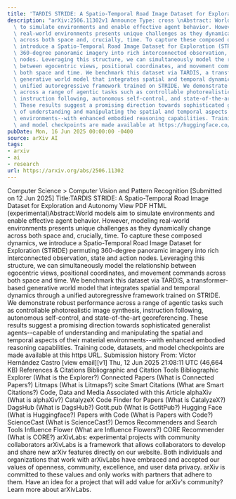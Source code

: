```yaml
---
title: 'TARDIS STRIDE: A Spatio-Temporal Road Image Dataset for Exploration and Autonomy'
description: "arXiv:2506.11302v1 Announce Type: cross \nAbstract: World models aim\
  \ to simulate environments and enable effective agent behavior. However, modeling\
  \ real-world environments presents unique challenges as they dynamically change\
  \ across both space and, crucially, time. To capture these composed dynamics, we\
  \ introduce a Spatio-Temporal Road Image Dataset for Exploration (STRIDE) permuting\
  \ 360-degree panoramic imagery into rich interconnected observation, state and action\
  \ nodes. Leveraging this structure, we can simultaneously model the relationship\
  \ between egocentric views, positional coordinates, and movement commands across\
  \ both space and time. We benchmark this dataset via TARDIS, a transformer-based\
  \ generative world model that integrates spatial and temporal dynamics through a\
  \ unified autoregressive framework trained on STRIDE. We demonstrate robust performance\
  \ across a range of agentic tasks such as controllable photorealistic image synthesis,\
  \ instruction following, autonomous self-control, and state-of-the-art georeferencing.\
  \ These results suggest a promising direction towards sophisticated generalist agents--capable\
  \ of understanding and manipulating the spatial and temporal aspects of their material\
  \ environments--with enhanced embodied reasoning capabilities. Training code, datasets,\
  \ and model checkpoints are made available at https://huggingface.co/datasets/Tera-AI/STRIDE."
pubDate: Mon, 16 Jun 2025 00:00:00 -0400
source: arXiv AI
tags:
- arxiv
- ai
- research
url: https://arxiv.org/abs/2506.11302
---
```


Computer Science > Computer Vision and Pattern Recognition
[Submitted on 12 Jun 2025]
Title:TARDIS STRIDE: A Spatio-Temporal Road Image Dataset for Exploration and Autonomy
View PDF HTML (experimental)Abstract:World models aim to simulate environments and enable effective agent behavior. However, modeling real-world environments presents unique challenges as they dynamically change across both space and, crucially, time. To capture these composed dynamics, we introduce a Spatio-Temporal Road Image Dataset for Exploration (STRIDE) permuting 360-degree panoramic imagery into rich interconnected observation, state and action nodes. Leveraging this structure, we can simultaneously model the relationship between egocentric views, positional coordinates, and movement commands across both space and time. We benchmark this dataset via TARDIS, a transformer-based generative world model that integrates spatial and temporal dynamics through a unified autoregressive framework trained on STRIDE. We demonstrate robust performance across a range of agentic tasks such as controllable photorealistic image synthesis, instruction following, autonomous self-control, and state-of-the-art georeferencing. These results suggest a promising direction towards sophisticated generalist agents--capable of understanding and manipulating the spatial and temporal aspects of their material environments--with enhanced embodied reasoning capabilities. Training code, datasets, and model checkpoints are made available at this https URL.
Submission history
From: Víctor Hernández Castro [view email][v1] Thu, 12 Jun 2025 21:08:11 UTC (46,664 KB)
References & Citations
Bibliographic and Citation Tools
Bibliographic Explorer (What is the Explorer?)
Connected Papers (What is Connected Papers?)
Litmaps (What is Litmaps?)
scite Smart Citations (What are Smart Citations?)
Code, Data and Media Associated with this Article
alphaXiv (What is alphaXiv?)
CatalyzeX Code Finder for Papers (What is CatalyzeX?)
DagsHub (What is DagsHub?)
Gotit.pub (What is GotitPub?)
Hugging Face (What is Huggingface?)
Papers with Code (What is Papers with Code?)
ScienceCast (What is ScienceCast?)
Demos
Recommenders and Search Tools
Influence Flower (What are Influence Flowers?)
CORE Recommender (What is CORE?)
arXivLabs: experimental projects with community collaborators
arXivLabs is a framework that allows collaborators to develop and share new arXiv features directly on our website.
Both individuals and organizations that work with arXivLabs have embraced and accepted our values of openness, community, excellence, and user data privacy. arXiv is committed to these values and only works with partners that adhere to them.
Have an idea for a project that will add value for arXiv's community? Learn more about arXivLabs.